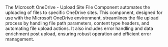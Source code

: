The Microsoft OneDrive - Upload Site File Component automates the uploading of files to specific OneDrive sites. This component, designed for use with the Microsoft OneDrive environment, streamlines the file upload process by handling file path parameters, content type headers, and automating file upload actions. It also includes error handling and data enrichment post upload, ensuring robust operation and efficient error management.
